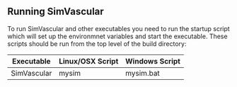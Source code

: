 ## Running SimVascular

To run SimVascular and other executables you need to run the startup script which will set up the environmnet variables and start the executable. These scripts should be run from the top level of the build directory:

<table class="table table-bordered">
<thead>
<tr>
  <th>Executable</th>
  <th>Linux/OSX Script</th>
  <th>Windows Script</th>
</tr>
</thead>
<tr>
  <td>SimVascular</td>
  <td>mysim</td>
  <td>mysim.bat</td>
</tr>
</table>
